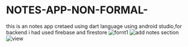 # NOTES-APP-NON-FORMAL-
this is an notes app cretaed using dart language using android studio,for backend i had used firebase and firestore
![fornt1](https://github.com/user-attachments/assets/9a08ec10-e2df-4410-8a66-2bc16d9aadc8)
![add notes section](https://github.com/user-attachments/assets/d0deca58-be5c-461d-a4da-7186a64714c5)
![view](https://github.com/user-attachments/assets/51f44caa-1bc3-46a5-bb8b-c5c06b42dedf)
